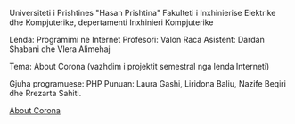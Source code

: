 Universiteti i Prishtines "Hasan Prishtina"
Fakulteti i Inxhinierise Elektrike dhe Kompjuterike, depertamenti Inxhinieri Kompjuterike

Lenda: Programimi ne Internet
Profesori: Valon Raca
Asistent: Dardan Shabani dhe Vlera Alimehaj

Tema: About Corona (vazhdim i projektit semestral nga lenda Interneti)

Gjuha programuese: PHP
Punuan: Laura Gashi, Liridona Baliu, Nazife Beqiri dhe Rrezarta Sahiti.


[About Corona](https://int20-21-corona.netlify.app/)
